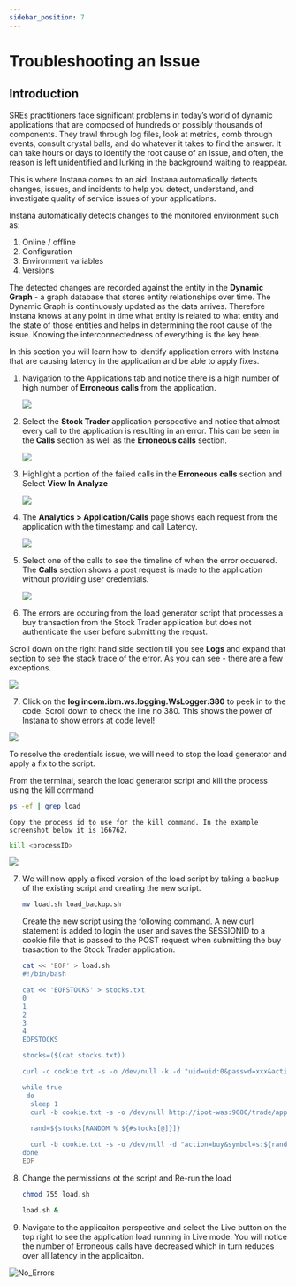 ```yaml
---
sidebar_position: 7
---
```


# Troubleshooting an Issue

## Introduction

SREs practitioners face significant problems in today’s world of dynamic applications that are composed of hundreds or possibly thousands of components.  They trawl through log files, look at metrics, comb through events, consult crystal balls, and do whatever it takes to find the answer. It can take hours or days to identify the root cause of an issue, and often, the reason is left unidentified and lurking in the background waiting to reappear. 

This is where Instana comes to an aid. Instana automatically detects changes, issues, and incidents to help you detect, understand, and investigate quality of service issues of your applications.

Instana automatically detects changes to the monitored environment such as:

1. Online / offline
2. Configuration
3. Environment variables
4. Versions

The detected changes are recorded against the entity in the **Dynamic Graph** -  a graph database that stores entity relationships over time. The Dynamic Graph is continuously updated as the data arrives. Therefore Instana knows at any point in time what entity is related to what entity and the state of those entities and helps in determining the root cause of the issue. Knowing the interconnectedness of everything is the key here.

In this section you will learn how to identify application errors with Instana that are causing latency in the application and be able to apply fixes. 

1. Navigation to the Applications tab and notice there is a high number of high number of **Erroneous calls** from the application. 

    ![](images/applications_list.png)

2. Select the **Stock Trader** application perspective and notice that almost every call to the application is resulting in an error. This can be seen in the **Calls** section as well as the **Erroneous calls** section.

    ![](images/erroneous_calls.png)


3. Highlight a portion of the failed calls in the **Erroneous calls** section and Select **View In Analyze**
   
    ![](images/analyze_calls.png)


4. The **Analytics > Application/Calls** page shows each request from the application with the timestamp and call Latency.

    ![](images/trade_web.png)


5. Select one of the calls to see the timeline of when the error occuered. The **Calls** section shows a post request is made to the application without providing user credentials.

    ![](images/analytics_error.png)

6. The errors are occuring from the load generator script that processes a buy transaction from the Stock Trader application but does not authenticate the user before submitting the requst.

Scroll down on the right hand side section till you see **Logs** and expand that section to see the stack trace of the error. As you can see - there are a few exceptions.

   ![](images/failure_log_errors.png)

7. Click on the **log incom.ibm.ws.logging.WsLogger:380** to peek in to the code. Scroll down to check the line no 380. This shows the power of Instana to show errors at code level!

![](images/failure_log_error_code_level.png)

   
To resolve the credentials issue, we will need to stop the load generator and apply a fix to the script. 

   From the terminal, search the load generator script and kill the process using the kill command

   ```sh
   ps -ef | grep load
   ```
    Copy the process id to use for the kill command. In the example screenshot below it is 166762.

   ```sh
   kill <processID>
   ```

![](images/kill_load_generator.png)



7. We will now apply a fixed version of the load script by taking a backup of the existing script and creating the new script.

    ```sh
    mv load.sh load_backup.sh
    ```

    Create the new script using the following command. A new curl statement is added to login the user and saves the SESSIONID to a cookie file that is passed to the POST request when submitting the buy trasaction to the Stock Trader application.

    ```sh
    cat << 'EOF' > load.sh
    #!/bin/bash

   cat << 'EOFSTOCKS' > stocks.txt
    0
    1
    2
    3
    4
    EOFSTOCKS
    
    stocks=($(cat stocks.txt))

    curl -c cookie.txt -s -o /dev/null -k -d "uid=uid:0&passwd=xxx&action=login" -X POST http://ipot-was:9080/trade/app

    while true 
     do 
      sleep 1
      curl -b cookie.txt -s -o /dev/null http://ipot-was:9080/trade/app?action=quotes&symbols=s:0,s:1,s:2,s:3,s:4
      
      rand=${stocks[RANDOM % ${#stocks[@]}]}

      curl -b cookie.txt -s -o /dev/null -d "action=buy&symbol=s:${rand}&quantity=100" -X POST http://ipot-was:9080/trade/app 
    done
    EOF
    ```

1. Change the permissions ot the script and Re-run the load
    
    ```sh
    chmod 755 load.sh
    ```

     ```sh
    load.sh &
    ```


2. Navigate to the applicaiton perspective and select the Live button on the top right to see the application load running in Live mode. You will notice the number of Erroneous calls have decreased which in turn reduces over all latency in the applicaiton.


![No_Errors](images/no_errors.png)